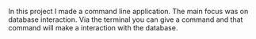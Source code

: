 In this project I made a command line application. The main focus was on database interaction. Via the terminal you can give
a command and that command will make a interaction with the database. 
